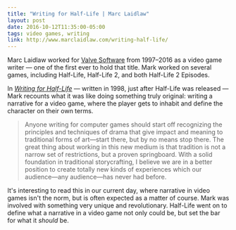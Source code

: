 ```yaml
---
title: "Writing for Half-Life | Marc Laidlaw"
layout: post
date: 2016-10-12T11:35:00-05:00
tags: video games, writing
link: http://www.marclaidlaw.com/writing-half-life/
---
```


Marc Laidlaw worked for [Valve Software](https://en.wikipedia.org/wiki/Valve_Corporation) from 1997–2016 as a video game writer — one of the first ever to hold that title. Mark worked on several games, including Half-Life, Half-Life 2, and both Half-Life 2 Episodes.

In [*Writing for Half-Life*](http://www.marclaidlaw.com/writing-half-life/) — written in 1998, just after Half-Life was released — Mark recounts what it was like doing something truly original: writing a narrative for a video game, where the player gets to inhabit and define the character on their own terms.

> Anyone writing for computer games should start off recognizing the principles and techniques of drama that give impact and meaning to traditional forms of art—start there, but by no means stop there. The great thing about working in this new medium is that tradition is not a narrow set of restrictions, but a proven springboard. With a solid foundation in traditional storycrafting, I believe we are in a better position to create totally new kinds of experiences which our audience—any audience—has never had before.

It's interesting to read this in our current day, where narrative in video games isn't the norm, but is often expected as a matter of course. Mark was involved with something very unique and revolutionary. Half-Life went on to define what a narrative in a video game not only could be, but set the bar for what it *should* be.
